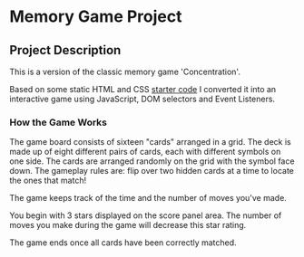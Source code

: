 # Memory Game Project

## Project Description

This is a version of the classic memory game 'Concentration'. 

Based on some static HTML and CSS [starter code](https://github.com/udacity/fend-project-memory-game) I converted it into an interactive game using JavaScript, DOM selectors and Event Listeners.

### How the Game Works

The game board consists of sixteen "cards" arranged in a grid. The deck is made up of eight different pairs of cards, each with different symbols on one side. The cards are arranged randomly on the grid with the symbol face down. The gameplay rules are: flip over two hidden cards at a time to locate the ones that match!



The game keeps track of the time and the number of moves you've made.

You begin with 3 stars displayed on the score panel area. The number of moves you make during the game will decrease this star rating.

The game ends once all cards have been correctly matched.
